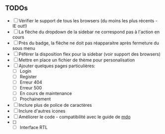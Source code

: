 ## TODOs

- [ ] Vérifier le support de tous les browsers (du moins les plus récents - IE out!)
- [ ] La flèche du dropdown de la sidebar ne correspond pas à l'action en cours
- [ ] Près du badge, la flèche ne doit pas réapparaitre après fermeture du sous menu
- [ ] Péférer la disposition flex pour la sidebar (voir support des browsers)
- [ ] Mettre en place un fichier de thème pour personalisation
- [ ] Ajouter quelques pages particulières:
    - [ ] Login
    - [ ] Register
    - [ ] Erreur 404
    - [ ] Erreur 500
    - [ ] En cours de maintenance
    - [ ] Prochainement
- [ ] Inclure plus de police de caractères
- [ ] Inclure d'autres icones
- [ ] Améliorer le code - compatibilité avec le guide de [mdo](http://pixelastic.github.io/code-guide/)
- [ ] - [ ] Interface RTL